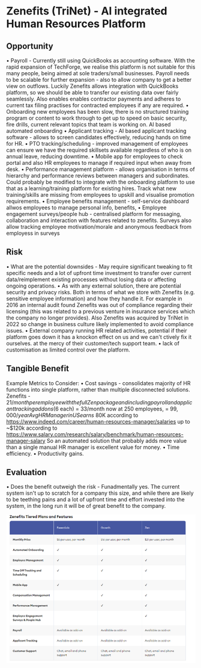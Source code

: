 # Zenefits (TriNet) - AI integrated Human Resources Platform

## Opportunity
 •  Payroll - Currently still using QuickBooks as accounting software. With the rapid expansion of TechForge, we realise this platform is not suitable for this many people, being aimed at sole traders/small businesses. Payroll needs to be scalable for further expansion - also to allow company to get a better view on outflows. Luckily Zenefits allows integration with QuickBooks platform, so we should be able to transfer our existing data over fairly seamlessly.
  Also enables enables contractor payments and adheres to current tax filing practises for contracted employees if any are required.
 • Onboarding new employees has been slow, there is no structured training program or content to work through to get up to speed on basic security, fire drills, current relevant topics that team is working on. AI based automated onboarding
 • Applicant tracking - AI based applicant tracking software - allows to screen candidates effectively, reducing hands on time for HR.
 • PTO tracking/scheduling - improved management of employees can ensure we have the required skillsets available regardless of who is on annual leave, reducing downtime.
 • Mobile app for employees to check portal and also HR employees to manage if required input when away from desk.
 • Performance management platform - allows organisation in terms of hierarchy and performance reviews between managers and subordinates. Could probably be modified to integrate with the onboarding platform to use that as a learning/training platform for existing hires. Track what new training/skills are missing from employees to upskill and visualise promotion requirements.
 • Employee benefits management - self-service dashboard allwos employees to manage personal info, benefits,
 • Employee engagement surveys/people hub - centralised platform for messaging, collaboration and interaction with features related to zenefits. Surveys also allow tracking employee motivation/morale and anonymous feedback from employess in surveys


## Risk
 • What are the potential downsides - May require significant tweaking to fit specific needs and a lot of upfront time investment to transfer over current data/reimplement existing processes without losing data or affecting ongoing operations.
 • As with any external solution, there are potential security and privacy risks. Both in terms of what we store with Zenefits (e.g. sensitive employee information) and how they handle it. For example in 2016 an internal audit found Zenefits was out of compliance regarding their licensing (this was related to a previous venture in insurance services which the company no longer provides). Also Zenefits was acquired by TriNet in 2022 so change in business culture likely implemented to avoid compliance issues.
 • External company running HR related activities, potential if their platform goes down it has a knockon effect on us and we can't ctively fix it ourselves. at the mercy of their customer/tech support team. 
 • lack of customisation as limited control over the platform. 




## Tangible Benefit
Example Metrics to Consider:
 • Cost savings - consolidates majority of HR functions into single platform, rather than multiple disconnected solutions.
  Zenefits - $21/month per employee with the full Zen package and including payroll and applicant tracking addons ($6 each) = 33/month now at 250 employees, = $99,000 /year
 Avg HR Manager in US earns ~$80K according to https://www.indeed.com/career/human-resources-manager/salaries 
 up to ~$120k according to https://www.salary.com/research/salary/benchmark/human-resources-manager-salary 
 So an automated solution that probably adds more value than a single manual HR manager is excellent value for money.
 • Time efficiency.
 • Productivity gains.


## Evaluation
 • Does the benefit outweigh the risk - Funadmentally yes. The current system isn't up to scratch for a company this size, and while there are likely to be teething pains and a lot of upfront time and effort invested into the system, in the long run it will be of great benefit to the company.


 ![alt text](image.png)